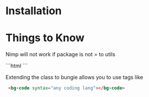 <h1> Installation</h1>

<h1>Things to Know </h1>
<p> Nimp will not work if package is not = to utils</p>
```html 
<nimp-import package="utils" extension="bungie" viewport="4" ></nimp-import >
```
  
  
<p> Extending the class to bungie allows you to use tags like </p>

 ```html
  <bg-code syntax="any coding lang"></bg-code>
```


